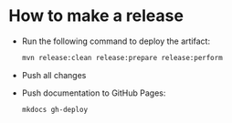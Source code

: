 How to make a release
=====================

* Run the following command to deploy the artifact:

  ```bash
  mvn release:clean release:prepare release:perform
  ```

* Push all changes
* Push documentation to GitHub Pages: 

  ```bash
  mkdocs gh-deploy
  ```
